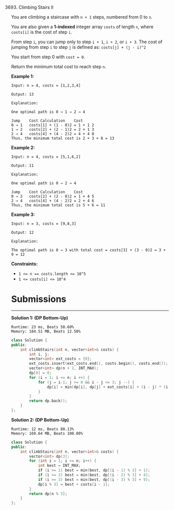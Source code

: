 3693. Climbing Stairs II

You are climbing a staircase with `n + 1` steps, numbered from 0 to `n`.

You are also given a **1-indexed** integer array `costs` of length `n`, where `costs[i]` is the cost of step `i`.

From step `i`, you can jump only to step `i + 1`, `i + 2`, or `i + 3`. The cost of jumping from step `i` to step `j` is defined as: `costs[j] + (j - i)^2`

You start from step 0 with `cost = 0`.

Return the minimum total cost to reach step `n`.

 

**Example 1:**
```
Input: n = 4, costs = [1,2,3,4]

Output: 13

Explanation:

One optimal path is 0 → 1 → 2 → 4

Jump	Cost Calculation	Cost
0 → 1	costs[1] + (1 - 0)2 = 1 + 1	2
1 → 2	costs[2] + (2 - 1)2 = 2 + 1	3
2 → 4	costs[4] + (4 - 2)2 = 4 + 4	8
Thus, the minimum total cost is 2 + 3 + 8 = 13
```

**Example 2:**
```
Input: n = 4, costs = [5,1,6,2]

Output: 11

Explanation:

One optimal path is 0 → 2 → 4

Jump	Cost Calculation	Cost
0 → 2	costs[2] + (2 - 0)2 = 1 + 4	5
2 → 4	costs[4] + (4 - 2)2 = 2 + 4	6
Thus, the minimum total cost is 5 + 6 = 11
```

**Example 3:**
```
Input: n = 3, costs = [9,8,3]

Output: 12

Explanation:

The optimal path is 0 → 3 with total cost = costs[3] + (3 - 0)2 = 3 + 9 = 12
```
 

**Constraints:**

* `1 <= n == costs.length <= 10^5`
* `1 <= costs[i] <= 10^4`

# Submissions
---
**Solution 1: (DP Bottom-Up)**
```
Runtime: 23 ms, Beats 50.60%
Memory: 184.51 MB, Beats 12.50%
```
```c++
class Solution {
public:
    int climbStairs(int n, vector<int>& costs) {
        int i, j;
        vector<int> ext_costs = {0};
        ext_costs.insert(ext_costs.end(), costs.begin(), costs.end());
        vector<int> dp(n + 1, INT_MAX);
        dp[0] = 0;
        for (i = 1; i <= n; i ++) {
            for (j = i-1; j >= 0 && i - j <= 3; j --) {
                dp[i] = min(dp[i], dp[j] + ext_costs[i] + (i - j) * (i - j));
            }
        }
        return dp.back();
    }
};
```

**Solution 2: (DP Bottom-Up)**
```
Runtime: 12 ms, Beats 80.13%
Memory: 169.64 MB, Beats 100.00%
```
```c++
class Solution {
public:
    int climbStairs(int n, vector<int>& costs) {
        vector<int> dp(3);
        for (int i = 1; i <= n; i++) {
            int best = INT_MAX;
            if (i >= 1) best = min(best, dp[(i - 1) % 3] + 1);
            if (i >= 2) best = min(best, dp[(i - 2) % 3] + 4);
            if (i >= 3) best = min(best, dp[(i - 3) % 3] + 9);
            dp[i % 3] = best + costs[i - 1];
        }
        return dp[n % 3];
    }
};
```
